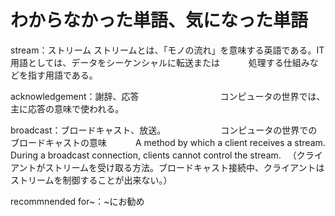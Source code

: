 # わからなかった単語、気になった単語


stream：ストリーム
        ストリームとは、「モノの流れ」を意味する英語である。IT用語としては、データをシーケンシャルに転送または　　　
        処理する仕組みなどを指す用語である。
        
       
acknowledgement：謝辞、応答
　　　　　　　　　コンピュータの世界では、主に応答の意味で使われる。


broadcast：ブロードキャスト、放送。
　　　　　　コンピュータの世界でのブロードキャストの意味
      　　　A method by which a client receives a stream. During a broadcast connection, clients cannot control the stream. 
         　（クライアントがストリームを受け取る方法。ブロードキャスト接続中、クライアントはストリームを制御することが出来ない。）


recommnended for~：~にお勧め








